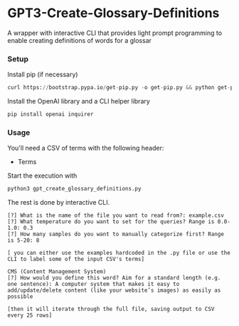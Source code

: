 # GPT3-Create-Glossary-Definitions

A wrapper with interactive CLI that provides light prompt programming to enable creating definitions of words for a glossar



### Setup

Install pip (if necessary)
```py
curl https://bootstrap.pypa.io/get-pip.py -o get-pip.py && python get-pip.py
```
Install the OpenAI library and a CLI helper library
```py
pip install openai inquirer
```

### Usage

You'll need a CSV of terms with the following header:
* Terms

Start the execution with
```py
python3 gpt_create_glossary_definitions.py
```
The rest is done by interactive CLI. 
```text
[?] What is the name of the file you want to read from?: example.csv
[?] What temperature do you want to set for the queries? Range is 0.0-1.0: 0.3
[?] How many samples do you want to manually categorize first? Range is 5-20: 8

[ you can either use the examples hardcoded in the .py file or use the CLI to label some of the input CSV's terms]

CMS (Content Management System)
[?] How would you define this word? Aim for a standard length (e.g. one sentence): A computer system that makes it easy to add/update/delete content (like your website’s images) as easily as possible

[then it will iterate through the full file, saving output to CSV every 25 rows]
```

